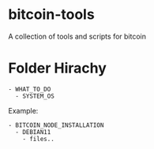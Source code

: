 # bitcoin-tools
A collection of tools and scripts for bitcoin

# Folder Hirachy
```
- WHAT_TO_DO
  - SYSTEM_OS
```
Example:
```
- BITCOIN_NODE_INSTALLATION
  - DEBIAN11
    - files..
```